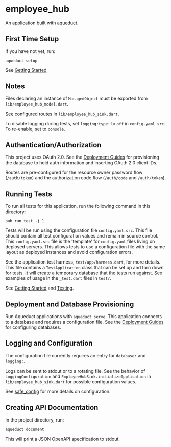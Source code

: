 # employee_hub

An application built with [aqueduct](https://github.com/stablekernel/aqueduct).

## First Time Setup

If you have not yet, run:

```
aqueduct setup
```

See [Getting Started](https://stablekernel.github.io/aqueduct/deploy/getting_started.html)

## Notes

Files declaring an instance of `ManagedObject` must be exported from `lib/employee_hub_model.dart`.

See configured routes in `lib/employee_hub_sink.dart`.

To disable logging during tests, set `logging:type:` to `off` in `config.yaml.src`. To re-enable, set to `console`.

## Authentication/Authorization

This project uses OAuth 2.0. See the [Deployment Guides](http://stablekernel.github.io/aqueduct/deploy/overview.html) for provisioning the database to hold auth information and inserting OAuth 2.0 client IDs.

Routes are pre-configured for the resource owner password flow (`/auth/token`) and the authorization code flow (`/auth/code` and `/auth/token`).

## Running Tests

To run all tests for this application, run the following command in this directory:

```
pub run test -j 1
```

Tests will be run using the configuration file `config.yaml.src`. This file should contain all test configuration values and remain in source control. This `config.yaml.src` file is the 'template' for `config.yaml` files living on deployed servers. This allows tests to use a configuration file with the same layout as deployed instances and avoid configuration errors.

See the application test harness, `test/app/harness.dart`, for more details. This file contains a `TestApplication` class that can be set up and torn down for tests. It will create a temporary database that the tests run against. See examples of usage in the `_test.dart` files in `test/`.

See [Getting Started](https://stablekernel.github.io/aqueduct/deploy/getting_started.html) and [Testing](https://stablekernel.github.io/aqueduct/testing/overview.html).

## Deployment and Database Provisioning

Run Aqueduct applications with `aqueduct serve`. This application connects to a database and requires a configuration file. See the [Deployment Guides](http://stablekernel.github.io/aqueduct/deploy/overview.html) for configuring databases.

## Logging and Configuration

The configuration file currently requires an entry for `database:` and `logging:`.

Logs can be sent to stdout or to a rotating file. See the behavior of `LoggingConfiguration` and `EmployeeHubSink.initializeApplication` in `lib/employee_hub_sink.dart` for possible configuration values.

See [safe_config](https://pub.dartlang.org/packages/safe_config) for more details on configuration.

## Creating API Documentation

In the project directory, run:

```bash
aqueduct document
```

This will print a JSON OpenAPI specification to stdout.

